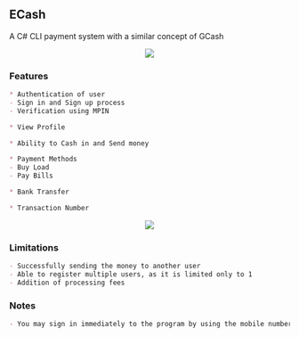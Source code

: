 ## ECash
A C# CLI payment system with a similar concept of GCash

<p align="center">
  <img src="https://user-images.githubusercontent.com/64195231/125182244-f8813880-e23e-11eb-86d0-79cc1c4eb510.png">
</p>

### Features
```markdown
* Authentication of user
- Sign in and Sign up process
- Verification using MPIN

* View Profile

* Ability to Cash in and Send money

* Payment Methods
- Buy Load
- Pay Bills

* Bank Transfer

* Transaction Number
```

<p align="center">
  <img src="https://user-images.githubusercontent.com/64195231/125182273-46963c00-e23f-11eb-8932-4e48f2c45aba.png">
</p>

### Limitations
```markdown
- Successfully sending the money to another user
- Able to register multiple users, as it is limited only to 1
- Addition of processing fees
```

### Notes
```markdown
- You may sign in immediately to the program by using the mobile number (09123456789) and MPIN (1111) as default
```
